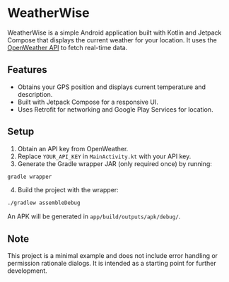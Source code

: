 # WeatherWise

WeatherWise is a simple Android application built with Kotlin and Jetpack Compose that displays the current weather for your location. It uses the [OpenWeather API](https://openweathermap.org/api) to fetch real-time data.

## Features

- Obtains your GPS position and displays current temperature and description.
- Built with Jetpack Compose for a responsive UI.
- Uses Retrofit for networking and Google Play Services for location.

## Setup

1. Obtain an API key from OpenWeather.
2. Replace `YOUR_API_KEY` in `MainActivity.kt` with your API key.
3. Generate the Gradle wrapper JAR (only required once) by running:

```bash
gradle wrapper
```

4. Build the project with the wrapper:

```bash
./gradlew assembleDebug
```

An APK will be generated in `app/build/outputs/apk/debug/`.

## Note

This project is a minimal example and does not include error handling or permission rationale dialogs. It is intended as a starting point for further development.
